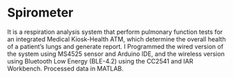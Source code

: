 # Spirometer
It is a respiration analysis system that perform pulmonary function tests for an integrated Medical Kiosk-Health ATM, which determine the overall health of a patient’s lungs and generate report.
I Programmed the wired version of the system using MS4525 sensor and Arduino IDE, and the wireless version using Bluetooth Low Energy (BLE-4.2) using the CC2541 and IAR Workbench.
Processed data in MATLAB.
